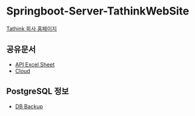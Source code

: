 # Springboot-Server-TathinkWebSite
[Tathink 회사 홈페이지](http://tathink.cafe24.com:8080/tathink/)

## 공유문서
- [API Excel Sheet](https://docs.google.com/spreadsheets/d/1BdA6Mce2n2V6CiOgouPzZfWV5gJoeEKy6iCvN0C1BuA/edit#gid=0)
- [Cloud](#)

## PostgreSQL 정보
- [DB Backup](https://github.com/TAThink/Springboot-Server-TathinkWebSite/tree/main/%EC%9E%90%EB%A3%8C/DB_schema)